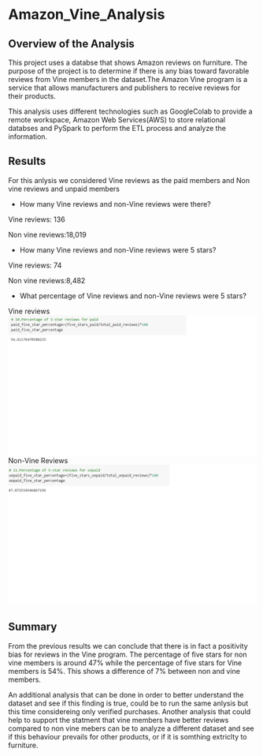 # Amazon_Vine_Analysis

## Overview of the Analysis

This project uses a databse that shows Amazon reviews on furniture. The purpose of the project is to determine if there is any bias toward favorable reviews from Vine members in the dataset.The Amazon Vine program is a service that allows manufacturers and publishers to receive reviews for their products. 
 
This analysis uses different technologies such as GoogleColab to provide a remote workspace, Amazon Web Services(AWS) to store relational databses and PySpark to perform the ETL process and analyze the information.

## Results

For this anlysis we considered Vine reviews as the paid members and Non vine reviews and unpaid members

* How many Vine reviews and non-Vine reviews were there?

Vine reviews: 136

Non vine reviews:18,019

* How many Vine reviews  and non-Vine reviews were 5 stars? 

Vine reviews: 74

Non vine reviews:8,482

* What percentage of Vine reviews  and non-Vine reviews were 5 stars? 

Vine reviews
![](paid_five_star_percentage.png)
Non-Vine Reviews
![](unpaid_five_star_percentage.png)


## Summary 
From the previous results we can conclude that there is in fact a positivity bias for reviews in the Vine program. The percentage of five stars for non vine members is around 47% while the percentage of five stars for Vine members is 54%. This shows a difference of 7% between non and vine members.

An additional analysis that can be done in order to better understand the dataset and see if this finding is true, could be to run the same anlysis but this time considereing only verified purchases. Another analysis that could help to support the statment that vine members have better reviews compared to non vine mebers can be to analyze a different dataset and see if this behaviour prevails for other products, or if it is somthing extriclty to furniture. 

